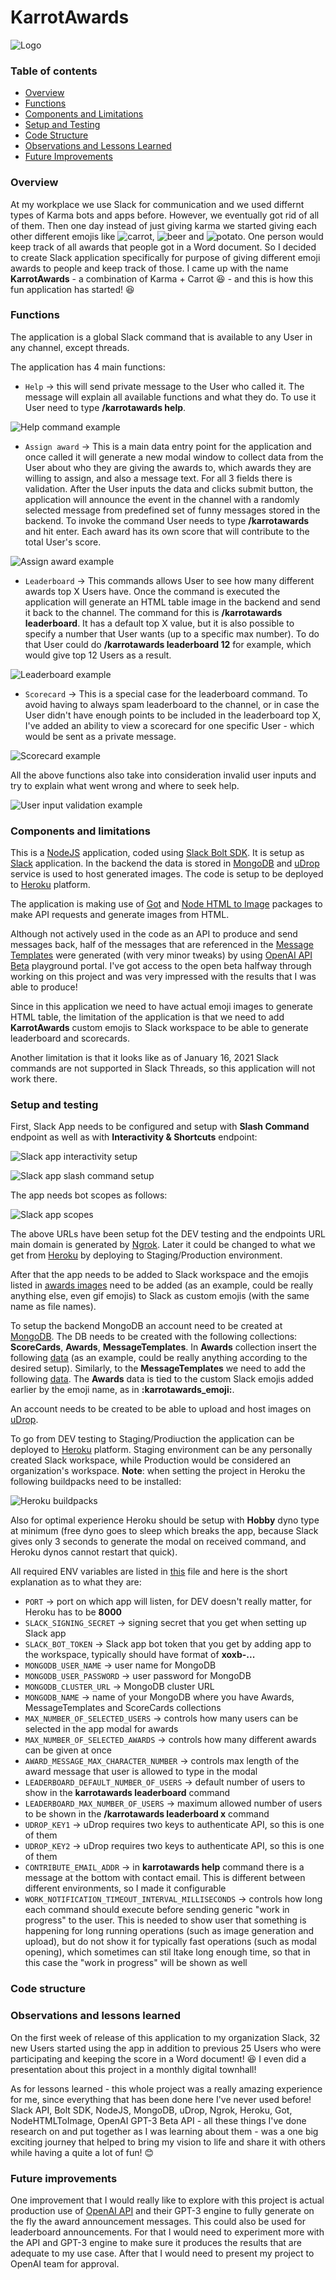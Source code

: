 # KarrotAwards
![Logo](./readme_files/AppLogo_small.png)

### Table of contents
- [Overview](#overview)
- [Functions](#functions)
- [Components and Limitations](#components-and-limitations)
- [Setup and Testing](#setup-and-testing)
- [Code Structure](#code-structure)
- [Observations and Lessons Learned](#observations-and-lessons-learned)
- [Future Improvements](#future-improvements)

### Overview
At my workplace we use Slack for communication and we used differnt types of Karma bots and apps before. However, we eventually got rid of all of them. Then one day instead of just giving karma we started giving each other different emojis like ![carrot](./readme_files/karrotawards_carrot.png), ![beer](./readme_files/karrotawards_beer.png) and ![potato](./readme_files/karrotawards_potato.png). One person would keep track of all awards that people got in a Word document. So I decided to create Slack application specifically for purpose of giving different emoji awards to people and keep track of those. I came up with the name __KarrotAwards__ - a combination of Karma + Carrot :laughing: - and this is how this fun application has started! :laughing:

### Functions
The application is a global Slack command that is available to any User in any channel, except threads. 

The application has 4 main functions: 
- ```Help``` -> this will send private message to the User who called it. The message will explain all available functions and what they do. To use it User need to type __/karrotawards help__.

![Help command example](./readme_files/help_example.gif)

- ```Assign award``` -> This is a main data entry point for the application and once called it will generate a new modal window to collect data from the User about who they are giving the awards to, which awards they are willing to assign, and also a message text. For all 3 fields there is validation. After the User inputs the data and clicks submit button, the application will announce the event in the channel with a randomly selected message from predefined set of funny messages stored in the backend. To invoke the command User needs to type __/karrotawards__ and hit enter. Each award has its own score that will contribute to the total User's score.

![Assign award example](./readme_files/assign_award_example.gif)

- ```Leaderboard``` -> This commands allows User to see how many different awards top X Users have. Once the command is executed the application will generate an HTML table image in the backend and send it back to the channel. The command for this is __/karrotawards leaderboard__. It has a default top X value, but it is also possible to specify a number that User wants (up to a specific max number). To do that User could do __/karrotawards leaderboard 12__ for example, which would give top 12 Users as a result.

![Leaderboard example](./readme_files/leaderboard_example.gif)

- ```Scorecard``` -> This is a special case for the leaderboard command. To avoid having to always spam leaderboard to the channel, or in case the User didn't have enough points to be included in the leaderboard top X, I've added an ability to view a scorecard for one specific User - which would be sent as a private message.

![Scorecard example](./readme_files/scorecard_example.gif)

All the above functions also take into consideration invalid user inputs and try to explain what went wrong and where to seek help.

![User input validation example](./readme_files/user_input_validation_example.gif)

### Components and limitations
This is a [NodeJS](https://nodejs.org/) application, coded using [Slack Bolt SDK](https://slack.dev/bolt-js/tutorial/getting-started).
It is setup as [Slack](https://slack.com/) application. In the backend the data is stored in [MongoDB](https://www.mongodb.com/cloud/atlas) and [uDrop](https://www.udrop.com/) service is used to host generated images. The code is setup to be deployed to [Heroku](https://www.heroku.com) platform. 

The application is making use of [Got](https://github.com/sindresorhus/got) and [Node HTML to Image](https://github.com/frinyvonnick/node-html-to-image) packages to make API requests and generate images from HTML.

Although not actively used in the code as an API to produce and send messages back, half of the messages that are referenced in the [Message Templates](./app_setup_files/message_templates_collection.json) were generated (with very minor tweaks) by using [OpenAI API Beta](https://openai.com/) playground portal. I've got access to the open beta halfway through working on this project and was very impressed with the results that I was able to produce!

Since in this application we need to have actual emoji images to generate HTML table, the limitation of the application is that we need to add __KarrotAwards__ custom emojis to Slack workspace to be able to generate leaderboard and scorecards.

Another limitation is that it looks like as of January 16, 2021 Slack commands are not supported in Slack Threads, so this application will not work there.

### Setup and testing
First, Slack App needs to be configured and setup with __Slash Command__ endpoint as well as with __Interactivity & Shortcuts__ endpoint:

![Slack app interactivity setup](./readme_files/slack_interactivity_setup.JPG)

![Slack app slash command setup](./readme_files/slack_slash_command_setup.JPG)

The app needs bot scopes as follows:

![Slack app scopes](./readme_files/slack_app_scopes_setup.JPG)

The above URLs have been setup fot the DEV testing and the endpoints URL main domain is generated by [Ngrok](https://ngrok.com/). Later it could be changed to what we get from [Heroku](https://www.heroku.com) by deploying to Staging/Production environment.

After that the app needs to be added to Slack workspace and the emojis listed in [awards images](./app_setup_files/awards_images) need to be added (as an example, could be really anything else, even gif emojis) to Slack as custom emojis (with the same name as file names).

To setup the backend MongoDB an account need to be created at [MongoDB](https://www.mongodb.com/cloud/atlas). The DB needs to be created with the following collections: __ScoreCards__, __Awards__, __MessageTemplates__. In __Awards__ collection insert the following [data](./app_setup_files/awards_collection.json) (as an example, could be really anything according to the desired setup). Similarly, to the __MessageTemplates__ we need to add the following [data](./app_setup_files/message_templates_collection.json). The __Awards__ data is tied to the custom Slack emojis added earlier by the emoji name, as in __:karrotawards_emoji:__.

An account needs to be created to be able to upload and host images on [uDrop](https://www.udrop.com/).

To go from DEV testing to Staging/Prodiuction the application can be deployed to [Heroku](https://www.heroku.com) platform. Staging environment can be any personally created Slack workspace, while Production would be considered an organization's workspace. __Note__: when setting the project in Heroku the following buildpacks need to be installed:

![Heroku buildpacks](./readme_files/heroku_buildpacks.JPG)

Also for optimal experience Heroku should be setup with __Hobby__ dyno type at minimum (free dyno goes to sleep which breaks the app, because Slack gives only 3 seconds to generate the modal on received command, and Heroku dynos cannot restart that quick).

All required ENV variables are listed in [this](./.env.template) file and here is the short explanation as to what they are:

- ```PORT``` -> port on which app will listen, for DEV doesn't really matter, for Heroku has to be __8000__
- ```SLACK_SIGNING_SECRET``` -> signing secret that you get when setting up Slack app
- ```SLACK_BOT_TOKEN``` -> Slack app bot token that you get by adding app to the workspace, typically should have format of __xoxb-...__
- ```MONGODB_USER_NAME``` -> user name for MongoDB
- ```MONGODB_USER_PASSWORD``` -> user password for MongoDB
- ```MONGODB_CLUSTER_URL``` -> MongoDB cluster URL
- ```MONGODB_NAME``` -> name of your MongoDB where you have Awards, MessageTemplates and ScoreCards collections
- ```MAX_NUMBER_OF_SELECTED_USERS``` -> controls how many users can be selected in the app modal for awards
- ```MAX_NUMBER_OF_SELECTED_AWARDS``` -> controls how many different awards can be given at once
- ```AWARD_MESSAGE_MAX_CHARACTER_NUMBER``` -> controls max length of the award message that user is allowed to type in the modal
- ```LEADERBOARD_DEFAULT_NUMBER_OF_USERS``` -> default number of users to show in the __karrotawards leaderboard__ command
- ```LEADERBOARD_MAX_NUMBER_OF_USERS``` -> maximum allowed number of users to be shown in the __/karrotawards leaderboard x__ command
- ```UDROP_KEY1``` -> uDrop requires two keys to authenticate API, so this is one of them
- ```UDROP_KEY2``` -> uDrop requires two keys to authenticate API, so this is one of them
- ```CONTRIBUTE_EMAIL_ADDR``` -> in __karrotawards help__ command there is a message at the bottom with contact email. This is different between different environments, so I made it configurable
- ```WORK_NOTIFICATION_TIMEOUT_INTERVAL_MILLISECONDS``` -> controls how long each command should execute before sending generic "work in progress" to the user. This is needed to show user that something is happening for long running operations (such as image generation and upload), but do not show it for typically fast operations (such as modal opening), which sometimes can stil ltake long enough time, so that in this case the "work in progress" will be shown as well

### Code structure


### Observations and lessons learned
On the first week of release of this application to my organization Slack, 32 new Users started using the app in addition to previous 25 Users who were participating and keeping the score in a Word document! :laughing: I even did a presentation about this project in a monthly digital townhall!

As for lessons learned - this whole project was a really amazing experience for me, since everything that has been done here I've never used before! Slack API, Bolt SDK, NodeJS, MongoDB, uDrop, Ngrok, Heroku, Got, NodeHTMLToImage, OpenAI GPT-3 Beta API - all these things I've done research on and put together as I was learning about them - was a one big exciting journey that helped to bring my vision to life and share it with others while having a quite a lot of fun! :blush:

### Future improvements
One improvement that I would really like to explore with this project is actual production use of [OpenAI API](https://openai.com/) and their GPT-3 engine to fully generate on the fly the award announcement messages. This could also be used for leaderboard announcements. For that I would need to experiment more with the API and GPT-3 engine to make sure it produces the results that are adequate to my use case. After that I would need to present my project to OpenAI team for approval.